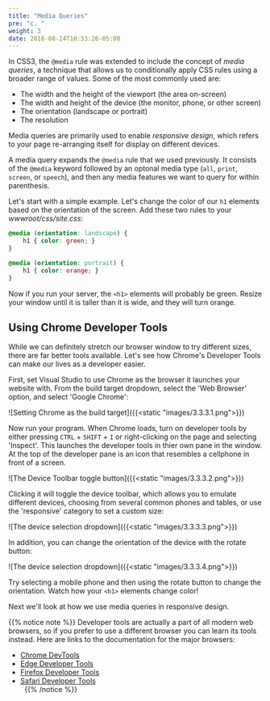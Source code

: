 ```yaml
---
title: "Media Queries"
pre: "c. "
weight: 3
date: 2018-08-24T10:53:26-05:00
---
```


In CSS3, the `@media` rule was extended to include the concept of _media queries_, a technique that allows us to conditionally apply CSS rules using a broader range of values.  Some of the most commonly used are:

* The width and the height of the viewport (the area on-screen)
* The width and height of the device (the monitor, phone, or other screen)
* The orientation (landscape or portrait)
* The resolution

Media queries are primarily used to enable _responsive design_, which refers to your page re-arranging itself for display on different devices.

A media query expands the `@media` rule that we used previously.  It consists of the `@media` keyword followed by an optonal media type (`all`, `print`, `screen`, or `speech`), and then any media features we want to query for within parenthesis.

Let's start with a simple example.  Let's change the color of our `h1` elements based on the orientation of the screen.  Add these two rules to your _wwwroot/css/site.css_:

```css
@media (orientation: landscape) {
    h1 { color: green; }
}

@media (orientation: portrait) {
    h1 { color: orange; }
}
```

Now if you run your server, the `<h1>` elements will probably be green.  Resize your window until it is taller than it is wide, and they will turn orange.

## Using Chrome Developer Tools
While we can definitely stretch our browser window to try different sizes, there are far better tools available.  Let's see how Chrome's Developer Tools can make our lives as a developer easier.

First, set Visual Studio to use Chrome as the browser it launches your website with.  From the build target dropdown, select the 'Web Browser' option, and select 'Google Chrome':

![Setting Chrome as the build target]({{<static "images/3.3.3.1.png">}})

Now run your program. When Chrome loads, turn on developer tools by either pressing `CTRL` + `SHIFT` + `I` or right-clicking on the page and selecting 'Inspect'.  This launches the developer tools in thier own pane in the window.  At the top of the developer pane is an icon that resembles a cellphone in front of a screen.  

![The Device Toolbar toggle button]({{<static "images/3.3.3.2.png">}})

Clicking it will toggle the device toolbar, which allows you to emulate different devices, choosing from several common phones and tables, or use the 'responsive' category to set a custom size:

![The device selection dropdown]({{<static "images/3.3.3.3.png">}})

In addition, you can change the orientation of the device with the rotate button:

![The device selection dropdown]({{<static "images/3.3.3.4.png">}})

Try selecting a mobile phone and then using the rotate button to change the orientation.  Watch how your `<h1>` elements change color!

Next we'll look at how we use media queries in responsive design.

{{% notice note %}}
Developer tools are actually a part of all modern web browsers, so if you prefer to use a different browser you can learn its tools instead.  Here are links to the documentation for the major browsers:
* [Chrome DevTools](https://developers.google.com/web/tools/chrome-devtools)
* [Edge Developer Tools](https://docs.microsoft.com/en-us/microsoft-edge/devtools-guide)
* [Firefox Developer Tools](https://developer.mozilla.org/en-US/docs/Tools)
* [Safari Developer Tools](https://developer.apple.com/safari/tools/)
<br/>&nbsp;
{{% /notice %}}